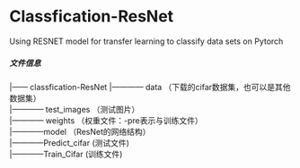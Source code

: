 # Classfication-ResNet
Using RESNET model for transfer learning to classify data sets on Pytorch
##### 文件信息

  |—— classfication-ResNet 
  |———— data                  （下载的cifar数据集，也可以是其他数据集）    
  |———— test_images    （测试图片）    
  |———— weights           （权重文件：-pre表示与训练文件）  
  |————model              （ResNet的网络结构）  
  |————Predict_cifar      (测试文件)  
  |————Train_Cifar        (训练文件)  
